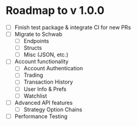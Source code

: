 # Roadmap to v 1.0.0

- [ ] Finish test package & integrate CI for new PRs
- [ ] Migrate to Schwab
    * [ ] Endpoints
    * [ ] Structs
    * [ ] Misc (JSON, etc.)
- [ ] Account functionality
    * [ ] Account Authentication
    * [ ] Trading
    * [ ] Transaction History
    * [ ] User Info & Prefs
    * [ ] Watchlist
- [ ] Advanced API features
    * [ ] Strategy Option Chains
- [ ] Performance Testing
